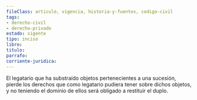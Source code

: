 ```yaml
---
fileClass: articulo, vigencia, historia-y-fuentes, codigo-civil
tags:
- derecho-civil
- derecho-privado
estado: vigente
tipo: inciso
libro:
titulo:
parrafo:
corriente-juridica:
---
```

El legatario que ha substraído objetos pertenecientes a una sucesión, pierde los derechos que como legatario pudiera tener sobre dichos objetos, y no teniendo el dominio de ellos será obligado a restituir el duplo.